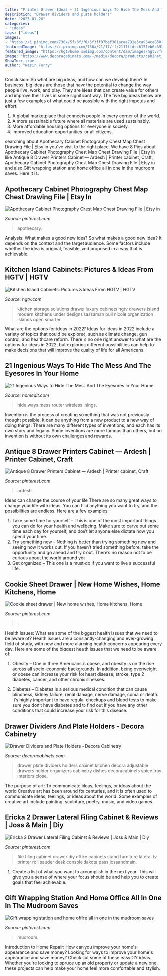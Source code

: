 ```yaml
---
title: "Printer Drawer Ideas ~ 21 Ingenious Ways To Hide The Mess And The Eyesores In Your Home"
description: "Drawer dividers and plate holders"
date: "2023-01-26"
categories:
- "ideas"
tags: ["ideas"]
images:
- "https://i.pinimg.com/736x/5f/3f/f0/5f3ff07bef301acaa731e5ca934ca050.jpg"
featuredImage: "https://i.pinimg.com/736x/21/17/ff/2117ffdcc6151eb6c393c580e88197d9.jpg"
featured_image: "https://hgtvhome.sndimg.com/content/dam/images/hgtv/fullset/2011/4/22/0/Original_Kitchen-Storage-Nicole-Sassaman-Drawers_s3x4.jpg.rend.hgtvcom.1280.1707.suffix/1400959821342.jpeg"
image: "https://www.decoracabinets.com/-/media/decora/products/cabinet_interiors/dec3drwrbaseblumstoraclfs3.jpg"
ShowToc: true
author: "Nasir Ferry"
---
```



Conclusion: So what are big ideas, and how can we develop them?
In business, big ideas are those that have the potential to change the way people live, work, and play. They are ideas that can create value for others and improve their lives in some significant way. The five big ideas below are just a few examples of what could be possible with the right impetus and effort.
1. A global marketplace that connects people in every corner of the world.
2. A more sustainable future where all materials are used sustainably.
3. More affordable housing options for everyone in society. 
4. Improved education opportunities for all citizens. 

	

		
searching about Apothecary Cabinet Photography Chest Map Chest Drawing File | Etsy in you've visit to the right place. We have 8 Pics about Apothecary Cabinet Photography Chest Map Chest Drawing File | Etsy in like Antique 8 Drawer Printers Cabinet — Ardesh | Printer cabinet, Craft, Apothecary Cabinet Photography Chest Map Chest Drawing File | Etsy in and also Gift wrapping station and home office all in one in the mudroom saves. Here it is:
		
    
## Apothecary Cabinet Photography Chest Map Chest Drawing File | Etsy In

<img loading=lazy src="https://i.pinimg.com/736x/dc/72/48/dc724833b09acf73db23fe919153d1a0.jpg" onerror="this.onerror=null;this.src='https://tse2.mm.bing.net/th?id=OIP.DFdtNoIiIYXul4B2A599cgHaIW&amp;pid=15.1';" alt="Apothecary Cabinet Photography Chest Map Chest Drawing File | Etsy in">

_Source: pinterest.com_

>apothecary. 

	

Analysis: What makes a good new idea?
So what makes a good new idea? It depends on the context and the target audience. Some factors include whether the idea is original, feasible, and proposed in a way that is achievable.

    
## Kitchen Island Cabinets: Pictures &amp; Ideas From HGTV | HGTV

<img loading=lazy src="https://hgtvhome.sndimg.com/content/dam/images/hgtv/fullset/2011/4/22/0/Original_Kitchen-Storage-Nicole-Sassaman-Drawers_s3x4.jpg.rend.hgtvcom.1280.1707.suffix/1400959821342.jpeg" onerror="this.onerror=null;this.src='https://tse4.mm.bing.net/th?id=OIP.Q7ymzwuU7XxWJgUPo2O8egHaJ4&amp;pid=15.1';" alt="Kitchen Island Cabinets: Pictures &amp; Ideas From HGTV | HGTV">

_Source: hgtv.com_

>kitchen storage solutions drawer luxury cabinets hgtv drawers island modern kitchens under designs sassaman pull nicole organization islands open smarter. 

	

What are the options for ideas in 2022?
Ideas for ideas in 2022 include a variety of topics that could be explored, such as climate change, gun control, and healthcare reform. There is no one right answer to what are the options for ideas in 2022, but exploring different possibilities can help to make decisions that will improve the quality of life for all Americans.

    
## 21 Ingenious Ways To Hide The Mess And The Eyesores In Your Home

<img loading=lazy src="https://cdn.homedit.com/wp-content/uploads/2014/05/wireless-router-book-hiding2.jpg" onerror="this.onerror=null;this.src='https://tse3.mm.bing.net/th?id=OIP.G5QL269RxC76MNZseJzQ1QHaE8&amp;pid=15.1';" alt="21 Ingenious Ways to Hide The Mess And The Eyesores In Your Home">

_Source: homedit.com_

>hide ways mess router wireless things. 

	

Invention is the process of creating something that was not previously thought possible. It can be anything from a new product to a new way of doing things. There are many different types of inventions, and each has its own story and legacy. Some inventions are more famous than others, but no invention is without its own challenges and rewards.

    
## Antique 8 Drawer Printers Cabinet — Ardesh | Printer Cabinet, Craft

<img loading=lazy src="https://i.pinimg.com/736x/21/17/ff/2117ffdcc6151eb6c393c580e88197d9.jpg" onerror="this.onerror=null;this.src='https://tse4.mm.bing.net/th?id=OIP.H3k1y8PFum4O1C4ULyP1XAHaHa&amp;pid=15.1';" alt="Antique 8 Drawer Printers Cabinet — Ardesh | Printer cabinet, Craft">

_Source: pinterest.com_

>ardesh. 

	

Ideas can change the course of your life
There are so many great ways to change your life with ideas. You can find anything you want to try, and the possibilities are endless. Here are a few examples: 
1. Take some time for yourself – This is one of the most important things you can do for your health and wellbeing. Make sure to carve out some time each day for yourself, and don’t let anyone else dictate how you spend your time. 
2. Try something new – Nothing is better than trying something new and seeing how it works out. If you haven’t tried something before, take the opportunity and go ahead and try it out. There’s no reason not to be curious about the world around you. 
3. Get organized – This one is a must-do if you want to live a successful life.

    
## Cookie Sheet Drawer | New Home Wishes, Home Kitchens, Home

<img loading=lazy src="https://i.pinimg.com/originals/b4/7a/3a/b47a3a9894cdb5d92959503905984c49.jpg" onerror="this.onerror=null;this.src='https://tse1.mm.bing.net/th?id=OIP.xUXoX1RWH-wm1afQK0JaCwHaHa&amp;pid=15.1';" alt="Cookie sheet drawer | New home wishes, Home kitchens, Home">

_Source: pinterest.com_

>. 

	

Health Issues: What are some of the biggest health issues that we need to be aware of?
Health issues are a constantly-changing and ever-growing field of study, with new and more alarming health concerns appearing every day. Here are some of the biggest health issues that we need to be aware of:
1. Obesity – One in three Americans is obese, and obesity is on the rise across all socio-economic backgrounds. In addition, being overweight or obese can increase your risk for heart disease, stroke, type 2 diabetes, cancer, and other chronic illnesses.

2. Diabetes – Diabetes is a serious medical condition that can cause blindness, kidney failure, renal damage, nerve damage, coma or death. It’s highly important to have regular checkups and blood tests to make sure you don’t have diabetes and to find out if you have any other conditions that could increase your risk for this disease.


    
## Drawer Dividers And Plate Holders - Decora Cabinetry

<img loading=lazy src="https://www.decoracabinets.com/-/media/decora/products/cabinet_interiors/dec3drwrbaseblumstoraclfs3.jpg" onerror="this.onerror=null;this.src='https://tse3.mm.bing.net/th?id=OIP.0ONaQpsIyHgpUOIEIJbv5AHaLH&amp;pid=15.1';" alt="Drawer Dividers and Plate Holders - Decora Cabinetry">

_Source: decoracabinets.com_

>drawer plate dividers holders cabinet kitchen decora adjustable drawers holder organizers cabinetry dishes decoracabinets spice tray interiors close. 

	

The purpose of art: To communicate ideas, feelings, or ideas about the world
Creative art has been around for centuries, and it is often used to communicate ideas, feelings, or ideas about the world. Some examples of creative art include painting, sculpture, poetry, music, and video games.

    
## Ericka 2 Drawer Lateral Filing Cabinet &amp; Reviews | Joss &amp; Main | Diy

<img loading=lazy src="https://i.pinimg.com/736x/5f/3f/f0/5f3ff07bef301acaa731e5ca934ca050.jpg" onerror="this.onerror=null;this.src='https://tse2.mm.bing.net/th?id=OIP._coSyAr7v9vM0m-EyV17jQHaHa&amp;pid=15.1';" alt="Ericka 2 Drawer Lateral Filing Cabinet &amp; Reviews | Joss &amp; Main | Diy">

_Source: pinterest.com_

>file filing cabinet drawer diy office cabinets stand furniture lateral tv printer roll sauder desk console dakota pass jossandmain. 

	

1. Create a list of what you want to accomplish in the next year. This will give you a sense of where your focus should be and help you to create goals that feel achievable.

    
## Gift Wrapping Station And Home Office All In One In The Mudroom Saves

<img loading=lazy src="https://i.pinimg.com/originals/d8/02/76/d802764ea7638a480bcf2bda9f025e8e.jpg" onerror="this.onerror=null;this.src='https://tse3.mm.bing.net/th?id=OIP.wEh9VvKGyfUzaVLOq5TSOgHaJ4&amp;pid=15.1';" alt="Gift wrapping station and home office all in one in the mudroom saves">

_Source: pinterest.com_

>mudroom. 

	

Introduction to Home Repair: How can you improve your home's appearance and save money?
Looking for ways to improve your home's appearance and save money? Check out some of these easyDIY ideas. Whether you're looking to spruce up an old property or update a new one, these projects can help make your home feel more comfortable and stylish.

